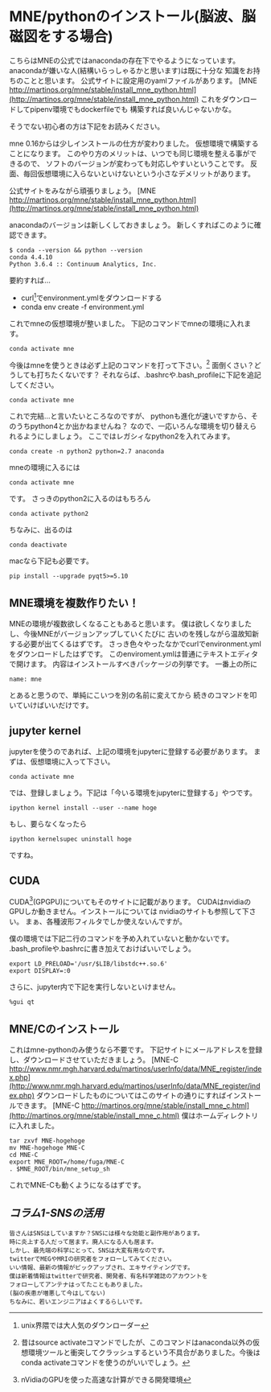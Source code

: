 
# MNE/pythonのインストール(脳波、脳磁図をする場合)

こちらはMNEの公式ではanacondaの存在下でやるようになっています。
anacondaが嫌いな人(結構いらっしゃるかと思います)は既に十分な
知識をお持ちのことと思います。
公式サイトに設定用のyamlファイルがあります。
[MNE http://martinos.org/mne/stable/install_mne_python.html](http://martinos.org/mne/stable/install_mne_python.html)
これをダウンロードしてpipenv環境でもdockerfileでも
構築すれば良いんじゃないかな。

そうでない初心者の方は下記をお読みください。

mne 0.16からは少しインストールの仕方が変わりました。
仮想環境で構築することになります。
このやり方のメリットは、いつでも同じ環境を整える事ができるので、
ソフトのバージョンが変わっても対応しやすいということです。
反面、毎回仮想環境に入らないといけないという小さなデメリットがあります。

公式サイトをみながら頑張りましょう。
[MNE http://martinos.org/mne/stable/install_mne_python.html](http://martinos.org/mne/stable/install_mne_python.html)

anacondaのバージョンは新しくしておきましょう。
新しくすればこのように確認できます。

```{frame=single}
$ conda --version && python --version
conda 4.4.10
Python 3.6.4 :: Continuum Analytics, Inc.
```

要約すれば...

- curl[^curl]でenvironment.ymlをダウンロードする
- conda env create -f environment.yml


これでmneの仮想環境が整いました。
下記のコマンドでmneの環境に入れます。

```{frame=single}
conda activate mne
```
今後はmneを使うときは必ず上記のコマンドを打って下さい。[^conda_activate]
面倒くさい？どうしても打ちたくないです？
それならば、.bashrcや.bash_profileに下記を追記してください。

```{frame=single}
conda activate mne
```

[^conda_activate]:昔はsource activateコマンドでしたが、このコマンドはanaconda以外の仮想環境ツールと衝突してクラッシュするという不具合がありました。今後はconda activateコマンドを使うのがいいでしょう。

これで完結…と言いたいところなのですが、
pythonも進化が速いですから、そのうちpython4とか出かねませんね？
なので、一応いろんな環境を切り替えられるようにしましょう。
ここではレガシィなpython2を入れてみます。

```{frame=single}
conda create -n python2 python=2.7 anaconda
```
mneの環境に入るには

```{frame=single}
conda activate mne
```
です。
さっきのpython2に入るのはもちろん

```{frame=single}
conda activate python2
```
ちなみに、出るのは

```{frame=single}
conda deactivate
```
macなら下記も必要です。

```{frame=single}
pip install --upgrade pyqt5>=5.10
```

[^curl]:unix界隈では大人気のダウンローダー

## MNE環境を複数作りたい！
MNEの環境が複数欲しくなることもあると思います。
僕は欲しくなりましたし、今後MNEがバージョンアップしていくたびに
古いのを残しながら温故知新する必要が出てくるはずです。
さっき色々やったなかでcurlでenvironment.ymlをダウンロードしたはずです。
このenviroment.ymlは普通にテキストエディタで開けます。
内容はインストールすべきパッケージの列挙です。
一番上の所に

```{frame=single}
name: mne
```
とあると思うので、単純にこいつを別の名前に変えてから
続きのコマンドを叩いていけばいいだけです。

## jupyter kernel
jupyterを使うのであれば、上記の環境をjupyterに登録する必要があります。
まずは、仮想環境に入って下さい。

```{frame=single}
conda activate mne
```
では、登録しましょう。下記は「今いる環境をjupyterに登録する」やつです。
 
```{frame=single}
ipython kernel install --user --name hoge
```
もし、要らなくなったら

```{frame=single}
ipython kernelsupec uninstall hoge
```
ですね。

## CUDA
CUDA[^cuda](GPGPU)についてもそのサイトに記載があります。
CUDAはnvidiaのGPUしか動きません。インストールについては
nvidiaのサイトも参照して下さい。
まぁ、各種波形フィルタでしか使えないんですが。

僕の環境では下記二行のコマンドを予め入れていないと動かないです。
.bash_profileや.bashrcに書き加えておけばいいでしょう。

```{frame=single}
export LD_PRELOAD='/usr/$LIB/libstdc++.so.6'
export DISPLAY=:0
```

さらに、jupyter内で下記を実行しないといけません。

```{frame=single}
%gui qt
```
[^cuda]:nVidiaのGPUを使った高速な計算ができる開発環境

## MNE/Cのインストール

これはmne-pythonのみ使うなら不要です。
下記サイトにメールアドレスを登録し、ダウンロードさせていただきましょう。
[MNE-C http://www.nmr.mgh.harvard.edu/martinos/userInfo/data/MNE_register/index.php](http://www.nmr.mgh.harvard.edu/martinos/userInfo/data/MNE_register/index.php)
ダウンロードしたものについてはこのサイトの通りにすればインストールできます。
[MNE-C http://martinos.org/mne/stable/install_mne_c.html](http://martinos.org/mne/stable/install_mne_c.html)
僕はホームディレクトリに入れました。

```{frame=single}
tar zxvf MNE-hogehoge
mv MNE-hogehoge MNE-C
cd MNE-C
export MNE_ROOT=/home/fuga/MNE-C
. $MNE_ROOT/bin/mne_setup_sh
```
これでMNE-Cも動くようになるはずです。


## *コラム1-SNSの活用*

```{basicstyle=\normalfont frame=shadowbox}
皆さんはSNSはしていますか？SNSには様々な効能と副作用があります。
時に炎上する人だって居ます。廃人になる人も居ます。
しかし、最先端の科学にとって、SNSは大変有用なのです。
twitterでMEGやMRIの研究者をフォローしてみてください。
いい情報、最新の情報がピックアップされ、エキサイティングです。
僕は新着情報はtwitterで研究者、開発者、有名科学雑誌のアカウントを
フォローしてアンテナはってたこともありました。
(脳の疾患が増悪して今はしてない)
ちなみに、若いエンジニアはよくするらしいです。
```
